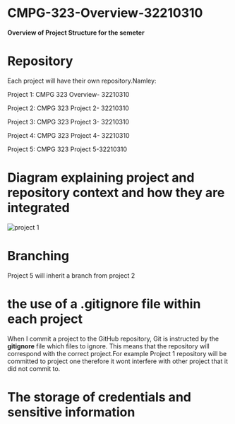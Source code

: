 # CMPG-323-Overview-32210310
**Overview of Project Structure for the semeter**

# **Repository**

Each project will have their own repository.Namley:

Project 1: CMPG 323 Overview- 32210310

Project 2: CMPG 323 Project 2- 32210310

Project 3: CMPG 323 Project 3- 32210310 

Project 4: CMPG 323 Project 4- 32210310

Project 5: CMPG 323 Project 5-32210310

# Diagram explaining project and repository context and how they are integrated
![project 1](https://user-images.githubusercontent.com/38375869/185128126-57d71388-31a4-434a-904b-0e6f5e89ae15.PNG)

# **Branching**
Project 5 will inherit a branch from project 2


# **the use of a .gitignore file within each project**

When I commit a project to the GitHub repository, Git is instructed by the **gitignore** file which files to ignore. This means that the repository will correspond with the correct project.For example Project 1 repository will be committed to project one therefore it wont interfere with other project that it did not commit to.


# The storage of credentials and sensitive information
